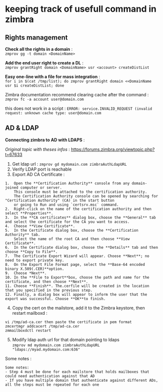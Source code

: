# keeping track of usefull command in zimbra

## Rights management

**Check all the rights in a domain** :   
`zmprov gg -t domain <DomainName>`

**Add the end user right to create a DL** :  
`zmprov grantRight domain <DomainName> usr <account> createDistList`

**Easy one-line with a file for mass integration** :  
`for i in $(cat /tmp/list); do zmprov grantRight domain <<DomainName usr $i createDistList; done`

Zimbra documentation recommend clearing cache after the command :  
`zmprov fc -a account user@domain.com`


this does not work in a script :    `ERROR: service.INVALID_REQUEST (invalid request: unknown cache type: user@domain.com`

##  AD & LDAP

**Connecting zimbra to AD with LDAPS** :

*Original topic with theses infos* : https://forums.zimbra.org/viewtopic.php?t=67633

1) Get ldap url : `zmprov gd mydomain.com zimbraAuthLdapURL`  
2) Verify LDAP port is reachable  
3) Export AD CA Certificate :  
```
1.  Open the **Certification Authority** console from any domain-joined computer or server. 
    This console must be attached to the certification authority. 
    The Certification Authority console can be opened by searching for "Certification Authority" (CA) in the start button
    or going to Run and using `certsrv.msc` command.
2.  Right-click on the name of the certification authority and then select **Properties**.
3.  In the **CA certificates** dialog box, choose the **General** tab and select the certificate for the CA you want to access.
4.  Choose **View Certificate**.
5.  In the Certificate dialog box, choose the **Certification Authority** tab. 
    Select the name of the root CA and then choose **View Certificate**.
6.  In the Certificate dialog box, choose the **Details** tab and then choose **Copy to File**.
7.  The Certificate Export Wizard will appear. Choose **Next**; no need to export private key.
8.  On the Export File Format page, select the **Base-64 encoded binary X.509(.CER)**option.
9.  Choose *Next**.
10. In the **File to Export**box, choose the path and name for the certificate, and then choose **Next**.
11. Choose **Finish**. The.cerfile will be created in the location that you specified in the previous step.
12. Finally, a dialog box will appear to inform the user that the export was successful. Choose **OK**to finish.
```
4) Copy the cert on the mailstore, add it to the Zimbra keystore, then restart mailboxd :  
```
vi /tmp/ad-ca.cer then paste the certificate in pem format  
zmcertmgr addcacert /tmp/ad-ca.cer  
zmmailboxdctl restart
```
5) Modify ldap auth url for that domain pointing to ldaps  
`zmprov md mydomain.com zimbraAuthLdapURL "ldaps://myad.mydomain.com:636"`

Some notes :  
```
Some notes:  
- Step 4 must be done for each mailstore that holds mailboxes that could need authentication against that AD  
- If you have multiple domain that authenticate against different ADs, all the steps must be repeated for each one
```